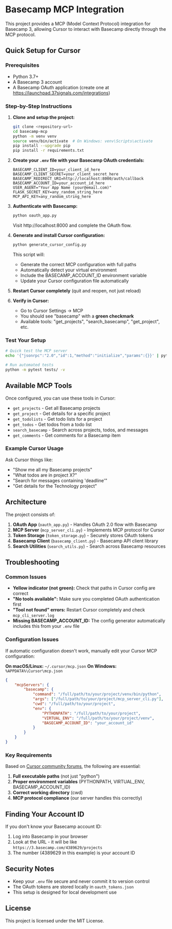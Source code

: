# Basecamp MCP Integration

This project provides a MCP (Model Context Protocol) integration for Basecamp 3, allowing Cursor to interact with Basecamp directly through the MCP protocol.

## Quick Setup for Cursor

### Prerequisites

- Python 3.7+
- A Basecamp 3 account
- A Basecamp OAuth application (create one at https://launchpad.37signals.com/integrations)

### Step-by-Step Instructions

1. **Clone and setup the project:**
   ```bash
   git clone <repository-url>
   cd basecamp-mcp
   python -m venv venv
   source venv/bin/activate  # On Windows: venv\Scripts\activate
   pip install --upgrade pip
   pip install -r requirements.txt
   ```

2. **Create your `.env` file with your Basecamp OAuth credentials:**
   ```
   BASECAMP_CLIENT_ID=your_client_id_here
   BASECAMP_CLIENT_SECRET=your_client_secret_here
   BASECAMP_REDIRECT_URI=http://localhost:8000/auth/callback
   BASECAMP_ACCOUNT_ID=your_account_id_here
   USER_AGENT="Your App Name (your@email.com)"
   FLASK_SECRET_KEY=any_random_string_here
   MCP_API_KEY=any_random_string_here
   ```

3. **Authenticate with Basecamp:**
   ```bash
   python oauth_app.py
   ```
   Visit http://localhost:8000 and complete the OAuth flow.

4. **Generate and install Cursor configuration:**
   ```bash
   python generate_cursor_config.py
   ```

   This script will:
   - Generate the correct MCP configuration with full paths
   - Automatically detect your virtual environment
   - Include the BASECAMP_ACCOUNT_ID environment variable
   - Update your Cursor configuration file automatically

5. **Restart Cursor completely** (quit and reopen, not just reload)

6. **Verify in Cursor:**
   - Go to Cursor Settings → MCP
   - You should see "basecamp" with a **green checkmark**
   - Available tools: "get_projects", "search_basecamp", "get_project", etc.

### Test Your Setup

```bash
# Quick test the MCP server
echo '{"jsonrpc":"2.0","id":1,"method":"initialize","params":{}}' | python mcp_server_cli.py

# Run automated tests
python -m pytest tests/ -v
```

## Available MCP Tools

Once configured, you can use these tools in Cursor:

- `get_projects` - Get all Basecamp projects
- `get_project` - Get details for a specific project
- `get_todolists` - Get todo lists for a project
- `get_todos` - Get todos from a todo list
- `search_basecamp` - Search across projects, todos, and messages
- `get_comments` - Get comments for a Basecamp item

### Example Cursor Usage

Ask Cursor things like:
- "Show me all my Basecamp projects"
- "What todos are in project X?"
- "Search for messages containing 'deadline'"
- "Get details for the Technology project"

## Architecture

The project consists of:

1. **OAuth App** (`oauth_app.py`) - Handles OAuth 2.0 flow with Basecamp
2. **MCP Server** (`mcp_server_cli.py`) - Implements MCP protocol for Cursor
3. **Token Storage** (`token_storage.py`) - Securely stores OAuth tokens
4. **Basecamp Client** (`basecamp_client.py`) - Basecamp API client library
5. **Search Utilities** (`search_utils.py`) - Search across Basecamp resources

## Troubleshooting

### Common Issues

- **Yellow indicator (not green):** Check that paths in Cursor config are correct
- **"No tools available":** Make sure you completed OAuth authentication first
- **"Tool not found" errors:** Restart Cursor completely and check `mcp_cli_server.log`
- **Missing BASECAMP_ACCOUNT_ID:** The config generator automatically includes this from your `.env` file

### Configuration Issues

If automatic configuration doesn't work, manually edit your Cursor MCP configuration:

**On macOS/Linux:** `~/.cursor/mcp.json`
**On Windows:** `%APPDATA%\Cursor\mcp.json`

```json
{
    "mcpServers": {
        "basecamp": {
            "command": "/full/path/to/your/project/venv/bin/python",
            "args": ["/full/path/to/your/project/mcp_server_cli.py"],
            "cwd": "/full/path/to/your/project",
            "env": {
                "PYTHONPATH": "/full/path/to/your/project",
                "VIRTUAL_ENV": "/full/path/to/your/project/venv",
                "BASECAMP_ACCOUNT_ID": "your_account_id"
            }
        }
    }
}
```

### Key Requirements

Based on [Cursor community forums](https://forum.cursor.com/t/mcp-servers-no-tools-found/49094), the following are essential:

1. **Full executable paths** (not just "python")
2. **Proper environment variables** (PYTHONPATH, VIRTUAL_ENV, BASECAMP_ACCOUNT_ID)
3. **Correct working directory** (cwd)
4. **MCP protocol compliance** (our server handles this correctly)

## Finding Your Account ID

If you don't know your Basecamp account ID:
1. Log into Basecamp in your browser
2. Look at the URL - it will be like `https://3.basecamp.com/4389629/projects`
3. The number (4389629 in this example) is your account ID

## Security Notes

- Keep your `.env` file secure and never commit it to version control
- The OAuth tokens are stored locally in `oauth_tokens.json`
- This setup is designed for local development use

## License

This project is licensed under the MIT License.
